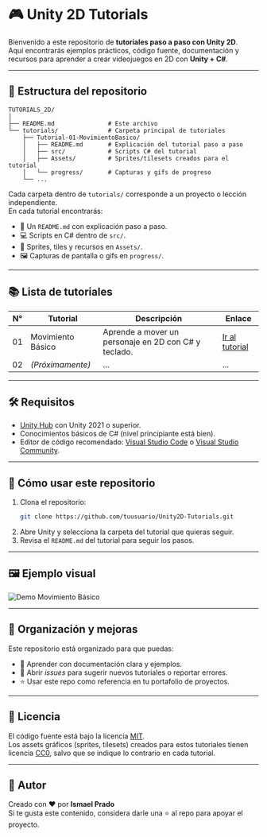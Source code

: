 # 🎮 Unity 2D Tutorials

Bienvenido a este repositorio de **tutoriales paso a paso con Unity 2D**.  
Aquí encontrarás ejemplos prácticos, código fuente, documentación y recursos para aprender a crear videojuegos en 2D con **Unity + C#**.

---

## 📂 Estructura del repositorio
```
TUTORIALS_2D/
│
├── README.md               # Este archivo
└── tutorials/              # Carpeta principal de tutoriales
    ├── Tutorial-01-MovimientoBasico/
    │   ├── README.md       # Explicación del tutorial paso a paso
    │   ├── src/            # Scripts C# del tutorial
    │   ├── Assets/         # Sprites/tilesets creados para el tutorial
    │   └── progress/       # Capturas y gifs de progreso
    └── ...
```

Cada carpeta dentro de `tutorials/` corresponde a un proyecto o lección independiente.  
En cada tutorial encontrarás:
- 📜 Un `README.md` con explicación paso a paso.  
- 💻 Scripts en C# dentro de `src/`.  
- 🎨 Sprites, tiles y recursos en `Assets/`.  
- 🖼️ Capturas de pantalla o gifs en `progress/`.  

---

## 📚 Lista de tutoriales
| N° | Tutorial | Descripción | Enlace |
|----|----------|-------------|--------|
| 01 | Movimiento Básico | Aprende a mover un personaje en 2D con C# y teclado. | [Ir al tutorial](./tutorials/Tutorial-01-MovimientoBasico/README.md) |
| 02 | *(Próximamente)* | ... | ... |

---

## 🛠️ Requisitos
- [Unity Hub](https://unity.com/download) con Unity 2021 o superior.  
- Conocimientos básicos de C# (nivel principiante está bien).  
- Editor de código recomendado: [Visual Studio Code](https://code.visualstudio.com/) o [Visual Studio Community](https://visualstudio.microsoft.com/es/).

---

## 🚀 Cómo usar este repositorio
1. Clona el repositorio:  
   ```bash
   git clone https://github.com/tuusuario/Unity2D-Tutorials.git
   ```
2. Abre Unity y selecciona la carpeta del tutorial que quieras seguir.  
3. Revisa el `README.md` del tutorial para seguir los pasos.  

---

## 🖼️ Ejemplo visual

![Demo Movimiento Básico](./tutorials/Tutorial1/progress/Tutorial1.gif)

---

## 📌 Organización y mejoras
Este repositorio está organizado para que puedas:  
- 📖 Aprender con documentación clara y ejemplos.  
- 📝 Abrir *issues* para sugerir nuevos tutoriales o reportar errores.  
- ⭐ Usar este repo como referencia en tu portafolio de proyectos.  

---

## 📜 Licencia
El código fuente está bajo la licencia [MIT](https://opensource.org/licenses/MIT).  
Los assets gráficos (sprites, tilesets) creados para estos tutoriales tienen licencia [CC0](https://creativecommons.org/publicdomain/zero/1.0/), salvo que se indique lo contrario en cada tutorial.  

---

## 👤 Autor
Creado con ❤️ por **Ismael Prado**  
Si te gusta este contenido, considera darle una ⭐ al repo para apoyar el proyecto.  
